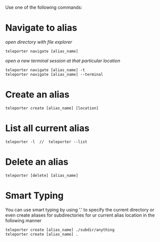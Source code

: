 Use one of the following commands:

# Navigate to alias
*open directory with file explorer* 
	
	teleporter navigate [alias_name]	
*open a new terminal session at that particular location*
	
	teleporter navigate [alias_name] -t
	teleporter navigate [alias_name] --terminal

# Create an alias
	teleporter create [alias_name] [location]	

# List all current alias
	teleporter -l  //  teleporter --list	

# Delete an alias
	teleporter [delete] [alias_name]	

# Smart Typing
You can use smart typing by using '.' to specify the current directory or even create aliases for subdirectories for ur current alias location in the following manner

	teleporter create [alias_name] ./subdir/anything
	teleporter create [alias_name] .									   
